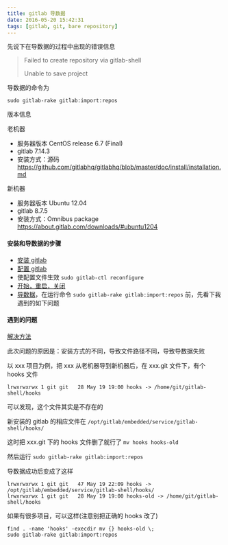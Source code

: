 ```yaml
---
title: gitlab 导数据
date: 2016-05-20 15:42:31
tags: [gitlab, git, bare repository]
---
```


先说下在导数据的过程中出现的错误信息

> Failed to create repository via gitlab-shell
> 
> Unable to save project

导数据的命令为

`sudo gitlab-rake gitlab:import:repos`

<!--more-->


版本信息

老机器

* 服务器版本 CentOS release 6.7 (Final)
* gitlab 7.14.3
* 安装方式：源码 <https://github.com/gitlabhq/gitlabhq/blob/master/doc/install/installation.md>

新机器

* 服务器版本 Ubuntu 12.04
* gitlab 8.7.5
* 安装方式：Omnibus package <https://about.gitlab.com/downloads/#ubuntu1204>


#### 安装和导数据的步骤

* [安装 gitlab](https://about.gitlab.com/downloads/#ubuntu1204)
* [配置 gitlab](http://docs.gitlab.com/omnibus/)
* 使配置文件生效 `sudo gitlab-ctl reconfigure`
* [开始，重启，关闭](http://docs.gitlab.com/omnibus/maintenance/README.html#starting-and-stopping)
* [导数据](https://gitlab.com/gitlab-org/gitlab-ce/blob/master/doc/raketasks/import.md)，在运行命令 `sudo gitlab-rake gitlab:import:repos` 前，先看下我遇到的如下问题



#### 遇到的问题

[解决方法](https://gitlab.com/gitlab-org/gitlab-ce/issues/2082)

此次问题的原因是：安装方式的不同，导致文件路径不同，导致导数据失败

以 xxx 项目为例，把 xxx 从老机器导到新机器后，在 xxx.git 文件下，有个 hooks 文件

```
lrwxrwxrwx 1 git git   28 May 19 19:00 hooks -> /home/git/gitlab-shell/hooks
```
可以发现，这个文件其实是不存在的

新安装的 gitlab 的相应文件在 `/opt/gitlab/embedded/service/gitlab-shell/hooks/`

这时把 xxx.git 下的 hooks 文件删了就行了 `mv hooks hooks-old`

然后运行  `sudo gitlab-rake gitlab:import:repos`

导数据成功后变成了这样

```
lrwxrwxrwx 1 git git   47 May 19 22:09 hooks -> /opt/gitlab/embedded/service/gitlab-shell/hooks/
lrwxrwxrwx 1 git git   28 May 19 19:00 hooks-old -> /home/git/gitlab-shell/hooks
```

如果有很多项目，可以这样(注意别把正确的 hooks 改了)

```
find . -name 'hooks' -execdir mv {} hooks-old \;
sudo gitlab-rake gitlab:import:repos
```